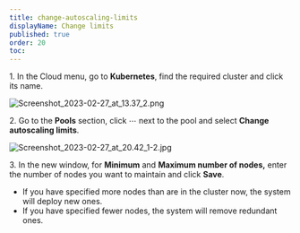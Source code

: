 ```yaml
---
title: change-autoscaling-limits
displayName: Change limits
published: true
order: 20
toc:
---
```

1\. In the Cloud menu, go to **Kubernetes**, find the required cluster and click its name.

<img src="https://support.gcore.com/hc/article_attachments/13348527052433" alt="Screenshot_2023-02-27_at_13.37_2.png">

2\. Go to the **Pools** section, click ⋯ next to the pool and select **Change autoscaling limits**.  

<img src="https://support.gcore.com/hc/article_attachments/13348601064977" alt="Screenshot_2023-02-27_at_20.42_1-2.jpg">

3. In the new window, for **Minimum** and **Maximum number of nodes,** enter the number of nodes you want to maintain and click **Save**.

*   If you have specified more nodes than are in the cluster now, the system will deploy new ones.   
*   If you have specified fewer nodes, the system will remove redundant ones.